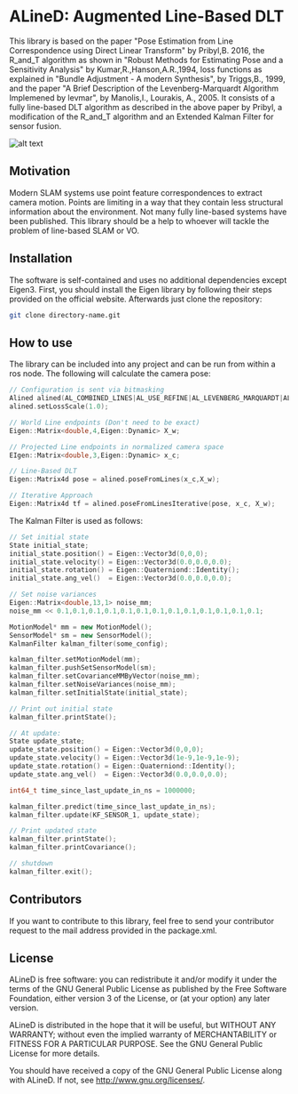 # ALineD: Augmented Line-Based DLT

This library is based on the paper "Pose Estimation from Line Correspondence using Direct Linear Transform" by Pribyl,B. 2016,
the R_and_T algorithm as shown in "Robust Methods for Estimating Pose and a Sensitivity Analysis" by Kumar,R.,Hanson,A.R.,1994,
loss functions as explained in "Bundle Adjustment - A modern Synthesis", by Triggs,B., 1999,
and the paper "A Brief Description of the Levenberg-Marquardt Algorithm Implemened by levmar", by Manolis,I., Lourakis, A., 2005.
It consists of a fully line-based DLT algorithm as described in the above paper by Pribyl, a modification of the R_and_T algorithm
and an Extended Kalman Filter for sensor fusion.

![alt text](https://github.com/AndreaLampart/alined/blob/master/img/alined.png "Pose from lines")


## Motivation

Modern SLAM systems use point feature correspondences to extract camera motion. Points are limiting in a way that they
contain less structural information about the environment. Not many fully line-based systems have been published.
This library should be a help to whoever will tackle the problem of line-based SLAM or VO.

## Installation

The software is self-contained and uses no additional dependencies except Eigen3. First, you should install the Eigen library by following their steps provided on the official website. Afterwards just clone the repository:

```bash
git clone directory-name.git
```


## How to use

The library can be included into any project and can be run from within a ros node. The following will calculate the camera pose:


```c++
// Configuration is sent via bitmasking
Alined alined(AL_COMBINED_LINES|AL_USE_REFINE|AL_LEVENBERG_MARQUARDT|AL_HUBER_LOSS);
alined.setLossScale(1.0);

// World Line endpoints (Don't need to be exact)
Eigen::Matrix<double,4,Eigen::Dynamic> X_w;

// Projected Line endpoints in normalized camera space
EIgen::Matrix<double,3,Eigen::Dynamic> x_c;

// Line-Based DLT
Eigen::Matrix4d pose = alined.poseFromLines(x_c,X_w);

// Iterative Approach
Eigen::Matrix4d tf = alined.poseFromLinesIterative(pose, x_c, X_w);
```

The Kalman Filter is used as follows:



```c++
// Set initial state
State initial_state;
initial_state.position() = Eigen::Vector3d(0,0,0);
initial_state.velocity() = Eigen::Vector3d(0.0,0.0,0.0);
initial_state.rotation() = Eigen::Quaterniond::Identity();
initial_state.ang_vel()  = Eigen::Vector3d(0.0,0.0,0.0);

// Set noise variances
Eigen::Matrix<double,13,1> noise_mm;
noise_mm << 0.1,0.1,0.1,0.1,0.1,0.1,0.1,0.1,0.1,0.1,0.1,0.1,0.1;

MotionModel* mm = new MotionModel();
SensorModel* sm = new SensorModel();
KalmanFilter kalman_filter(some_config);

kalman_filter.setMotionModel(mm);
kalman_filter.pushSetSensorModel(sm);
kalman_filter.setCovarianceMMByVector(noise_mm);
kalman_filter.setNoiseVariances(noise_mm);
kalman_filter.setInitialState(initial_state);

// Print out initial state
kalman_filter.printState();

// At update:
State update_state;
update_state.position() = Eigen::Vector3d(0,0,0);
update_state.velocity() = Eigen::Vector3d(1e-9,1e-9,1e-9);
update_state.rotation() = Eigen::Quaterniond::Identity();
update_state.ang_vel()  = Eigen::Vector3d(0.0,0.0,0.0);

int64_t time_since_last_update_in_ns = 1000000;

kalman_filter.predict(time_since_last_update_in_ns);
kalman_filter.update(KF_SENSOR_1, update_state);

// Print updated state
kalman_filter.printState();
kalman_filter.printCovariance();

// shutdown
kalman_filter.exit();
```


## Contributors

If you want to contribute to this library, feel free to send your contributor request to the mail address provided in the package.xml.

## License

 ALineD is free software: you can redistribute it and/or modify
 it under the terms of the GNU General Public License as published by
 the Free Software Foundation, either version 3 of the License, or
 (at your option) any later version.

 ALineD is distributed in the hope that it will be useful,
 but WITHOUT ANY WARRANTY; without even the implied warranty of
 MERCHANTABILITY or FITNESS FOR A PARTICULAR PURPOSE. See the
 GNU General Public License for more details.

 You should have received a copy of the GNU General Public License
 along with ALineD. If not, see <http://www.gnu.org/licenses/>.

